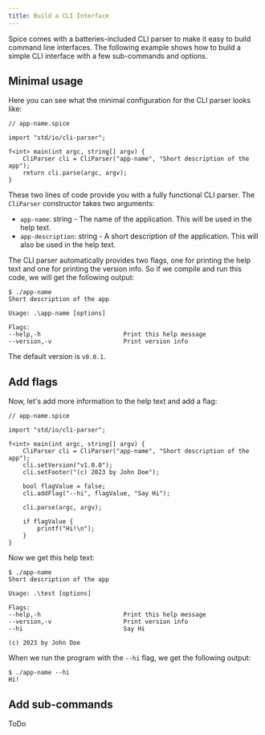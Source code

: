 ```yaml
---
title: Build a CLI Interface
---
```


Spice comes with a batteries-included CLI parser to make it easy to build command line interfaces. The following example shows
how to build a simple CLI interface with a few sub-commands and options.

## Minimal usage
Here you can see what the minimal configuration for the CLI parser looks like:

```spice
// app-name.spice

import "std/io/cli-parser";

f<int> main(int argc, string[] argv) {
    CliParser cli = CliParser("app-name", "Short description of the app");
    return cli.parse(argc, argv);
}
```

These two lines of code provide you with a fully functional CLI parser. The `CliParser` constructor takes two arguments:
- `app-name`: string - The name of the application. This will be used in the help text.
- `app-description`: string - A short description of the application. This will also be used in the help text.


The CLI parser automatically provides two flags, one for printing the help text and one for printing the version info.
So if we compile and run this code, we will get the following output:

```console
$ ./app-name
Short description of the app

Usage: .\app-name [options]

Flags:
--help,-h                       Print this help message
--version,-v                    Print version info
```

The default version is `v0.0.1`.

## Add flags
Now, let's add more information to the help text and add a flag:

```spice
// app-name.spice

import "std/io/cli-parser";

f<int> main(int argc, string[] argv) {
    CliParser cli = CliParser("app-name", "Short description of the app");
    cli.setVersion("v1.0.0");
    cli.setFooter("(c) 2023 by John Doe");
    
    bool flagValue = false;
    cli.addFlag("--hi", flagValue, "Say Hi");
    
    cli.parse(argc, argv);
    
    if flagValue {
        printf("Hi!\n");
    }
}
```

Now we get this help text:

```console
$ ./app-name
Short description of the app

Usage: .\test [options]

Flags:
--help,-h                       Print this help message
--version,-v                    Print version info
--hi                            Say Hi

(c) 2023 by John Doe
```

When we run the program with the `--hi` flag, we get the following output:

```console
$ ./app-name --hi
Hi!
```

## Add sub-commands

ToDo